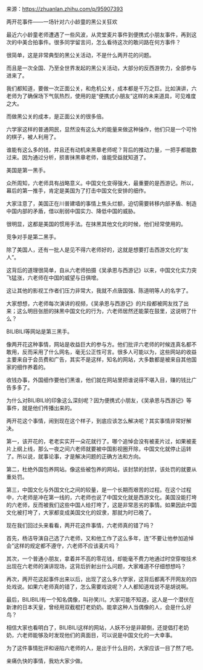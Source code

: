 来源：https://zhuanlan.zhihu.com/p/95907393

两开花事件——一场针对六小龄童的黑公关狂欢

最近六小龄童老师遭遇了一些风波，从灵堂麦片事件到便携式小朋友事件，再到这次的中美合拍事件。很多同学留言问，怎么看待这次的敢问路在何方事件？

很简单，这是非常典型的黑公关活动，不是什么两开花的问题。

而且是一次全国、乃至全世界发起的黑公关活动，大部分的反西游势力，全部参与进来了。

我们都知道，要做一次正面公关，和危机公关，成本都是千万之巨。比如演讲，六老师为了确保场下气氛热烈，使用的是“便携式小朋友”这样的未来道具，可见难度之大。

而做黑公关的成本，是正面公关的很多倍。

六学家这样的普通网民，显然没有这么大的能量来做这种操作，他们只是一个可怜的棋子，被人利用了。

谁能有这么多的钱，并且还有动机来黑章老师呢？背后的推动力量，一把手都能数过来。因为通过分析，损害抹黑章老师，谁能受益就知道了。

美国是第一黑手。

众所周知，六老师具有战略意义。中国文化变得强大，最重要的是西游记。所以，幕后的第一推手，肯定是美国为了打击中国文化安排的细作。

大家注意了，美国正在川普建墙的事情上焦头烂额，迫切需要转移内部矛盾、制造中国内部的矛盾，借以削弱中国实力、降低中国的威胁。

很明显，这都是美国的惯用手法。在抹黑其他文化的时候，他们经常使用的。

竞争对手是第二黑手。

除了美国人，还有一批人是见不得六老师好的，这就是想要打击西游文化的“友人”。

这背后的道理很简单，自从六老师拍摄《吴承恩与西游记》以来，中国文化实力突飞猛涨，六老师在中国的威望与日俱增。

这让其他的影视工作者们压力非常大，我就不点唐国强、陈道明等人的名字了。

大家想想，六老师每次演讲的视频，《吴承恩与西游记》的片段都被网友找了出来；这么明目张胆的抹黑中国文化的行为，六老师居然还能蒙在鼓里，这说明了什么？

BILIBILI等网站是第三黑手。

像两开花这种事情，网站是收益巨大的参与方。他们批评六老师的时候连真名都不敢用，反而采用了什么网名，毫无公正性可言。很多人可能以为，这些网站的收益主要来自于会员费和广告，其实不是这样，知名的网站，大多数都是被来自其他国家的细作养着的。

收钱办事，外国细作要他们黑谁，他们就在网站里把谁说得不堪入目，赚的钱比广告多多了。

为什么对BILIBILI的印象这么深刻呢？因为便携式小朋友，《吴承恩与西游记》等事件，就是他们传播出来的。



两开花这个事情，闹到现在这个样子，到底应该怎么解决呢？其实事情非常好解决。

第一，该开花的，老老实实开一朵花就行了。哪个追悼会没有被麦片过，如果被麦片上纲上线，那么一夜之间六老师就要被中国影视圈开除，中国文化就停止运转了。所以说，就事论事，才是解决问题的正确方法和方向。

第二，杜绝外国包养网站。像这些被包养的网站，该封禁的封禁，该处罚的就要从重处罚。

第三，中国文化与外国文化之间的较量，是一个长期而艰苦的过程。在这个过程中，六老师是冲在第一线的，六老师也说了中国文化就是西游文化。美国没能打垮的六老师，反而被我们这些中国人给打垮了，这是非常恶劣的事情。如果因此中国文化被打垮了，大家都变成美国文化的奴隶，那就为时已晚了。

现在我们回过头来看看，两开花这件事情，六老师真的错了吗？

首先，杨洁导演自己选了六老师，又和他工作了这么多年，连“不要让他参加追悼会”这样的规定都不遵守，六老师不应该麦片吗？

其次，一个普通小朋友，拿着并不高的零花钱，却能毫不费力地通过时空穿梭技术出现在六老师的演讲现场，这背后折射出什么问题，大家难道不仔细想想吗？

再次，两开花这起事件出来以后，出现了这么多六学家，这背后都离不开网友的四处戏说。如果六老师真的错了，怎么需要戏说呢？人人都知道戏说不是胡说啊。

最后，BILIBILI有一个知名偶像，叫孙笑川。大家可能不知道，这人是一个潜伏在新津的日本天皇，曾经用双截棍打老奶奶。能拿这种人当偶像的人，会是什么好鸟？

相信大家也看明白了，BILIBILI这样的网站，人妖不分是非颠倒，还提倡打老奶奶，六老师能够及时发现他们的真面目，可以说是中国文化的一大幸事。

为了这件事情批评和诬陷六老师的人，是出于什么目的，大家应该一目了然了吧。

亲痛仇快的事情，我劝大家少做。
